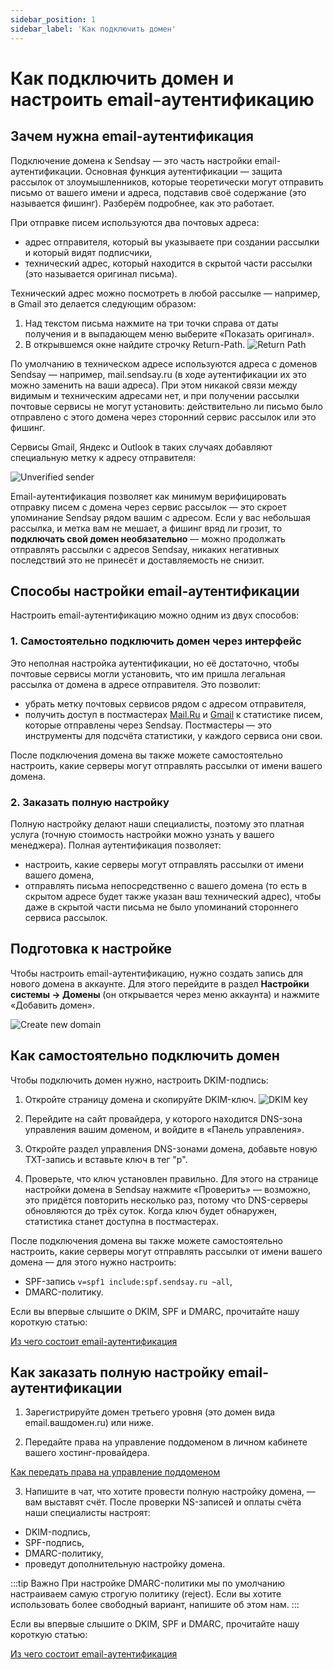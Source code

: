 ```yaml
---
sidebar_position: 1
sidebar_label: 'Как подключить домен'
---
```


# Как подключить домен и настроить email-аутентификацию

## Зачем нужна email-аутентификация

Подключение домена к Sendsay — это часть настройки email-аутентификации. Основная функция аутентификации — защита рассылок от злоумышленников, которые теоретически могут отправить письмо от вашего имени и адреса, подставив своё содержание (это называется фишинг). Разберём подробнее, как это работает.

При отправке писем используются два почтовых адреса:

- адрес отправителя, который вы указываете при создании рассылки и который видят подписчики,
- технический адрес, который находится в скрытой части рассылки (это называется оригинал письма).

Технический адрес можно посмотреть в любой рассылке — например, в Gmail это делается следующим образом:

1. Над текстом письма нажмите на три точки справа от даты получения и в выпадающем меню выберите «Показать оригинал».
2. В открывшемся окне найдите строчку Return-Path.
   ![Return Path](/img/email-campaigns/settings\how-to-connect-domain/return-path.gif) <br/>

По умолчанию в техническом адресе используются адреса с доменов Sendsay — например, mail.sendsay.ru (в ходе аутентификации их это можно заменить на ваши адреса). При этом никакой связи между видимым и техническим адресами нет, и при получении рассылки почтовые сервисы не могут установить: действительно ли письмо было отправлено с этого домена через сторонний сервис рассылок или это фишинг.

Сервисы Gmail, Яндекс и Outlook в таких случаях добавляют специальную метку к адресу отправителя:

![Unverified sender](/img/email-campaigns/settings\how-to-connect-domain/unverified-sender.png) <br/>

Email-аутентификация позволяет как минимум верифицировать отправку писем с домена через сервис рассылок — это скроет упоминание Sendsay рядом вашим с адресом. Если у вас небольшая рассылка, и метка вам не мешает, а фишинг вряд ли грозит, то **подключать свой домен необязательно** — можно продолжать отправлять рассылки с адресов Sendsay, никаких негативных последствий это не принесёт и доставляемость не снизит.

## Способы настройки email-аутентификации

Настроить email-аутентификацию можно одним из двух способов:

### 1. Самостоятельно подключить домен через интерфейс

Это неполная настройка аутентификации, но её достаточно, чтобы почтовые сервисы могли установить, что им пришла легальная рассылка от домена в адресе отправителя. Это позволит:

- убрать метку почтовых сервисов рядом с адресом отправителя,
- получить доступ в постмастерах [Mail.Ru](https://postmaster.mail.ru/) и [Gmail](https://gmail.com/postmaster/) к статистике писем, которые отправлены через Sendsay. Постмастеры — это инструменты для подсчёта статистики, у каждого сервиса они свои.

После подключения домена вы также можете самостоятельно настроить, какие серверы могут отправлять рассылки от имени вашего домена.

### 2. Заказать полную настройку

Полную настройку делают наши специалисты, поэтому это платная услуга (точную стоимость настройки можно узнать у вашего менеджера). Полная аутентификация позволяет:

- настроить, какие серверы могут отправлять рассылки от имени вашего домена,
- отправлять письма непосредственно с вашего домена (то есть в скрытом адресе будет также указан ваш технический адрес), чтобы даже в скрытой части письма не было упоминаний стороннего сервиса рассылок.

## Подготовка к настройке

Чтобы настроить email-аутентификацию, нужно создать запись для нового домена в аккаунте. Для этого перейдите в раздел **Настройки системы → Домены** (он открывается через меню аккаунта) и нажмите «Добавить домен».

![Create new domain](/img/email-campaigns/settings\how-to-connect-domain/create-new-domain.gif) <br/>

## Как самостоятельно подключить домен

Чтобы подключить домен нужно, настроить DKIM-подпись:

1. Откройте страницу домена и скопируйте DKIM-ключ.
   ![DKIM key](/img/email-campaigns/settings\how-to-connect-domain/dkim-key.png) <br/>

2. Перейдите на сайт провайдера, у которого находится DNS-зона управления вашим доменом, и войдите в «Панель управления».

3. Откройте раздел управления DNS-зонами домена, добавьте новую ТХТ-запись и вставьте ключ в тег "p".

4. Проверьте, что ключ установлен правильно. Для этого на странице настройки домена в Sendsay нажмите «Проверить» — возможно, это придётся повторить несколько раз, потому что DNS-серверы обновляются до трёх суток. Когда ключ будет обнаружен, статистика станет доступна в постмастерах.

После подключения домена вы также можете самостоятельно настроить, какие серверы могут отправлять рассылки от имени вашего домена — для этого нужно настроить:

- SPF-запись `v=spf1 include:spf.sendsay.ru ~all`,
- DMARC-политику.

Если вы впервые слышите о DKIM, SPF и DMARC, прочитайте нашу короткую статью:

[Из чего состоит email-аутентификация](https://docs.sendsay.ru/email-campaigns/settings/email-authentication) <br/>

## Как заказать полную настройку email-аутентификации

1. Зарегистрируйте домен третьего уровня (это домен вида email.вашдомен.ru) или ниже.

2. Передайте права на управление поддоменом в личном кабинете вашего хостинг-провайдера.

[Как передать права на управление поддоменом](https://docs.sendsay.ru/email-campaigns/settings/how-to-delegate-subdomain) <br/>

3. Напишите в чат, что хотите провести полную настройку домена, — вам выставят счёт. После проверки NS-записей и оплаты счёта наши специалисты настроят:

- DKIM-подпись,
- SPF-подпись,
- DMARC-политику,
- проведут дополнительную настройку домена.

:::tip Важно
При настройке DMARC-политики мы по умолчанию настраиваем самую строгую политику (reject). Если вы хотите использовать более свободный вариант, напишите об этом нам.
:::

Если вы впервые слышите о DKIM, SPF и DMARC, прочитайте нашу короткую статью:

[Из чего состоит email-аутентификация](https://docs.sendsay.ru/email-campaigns/settings/email-authentication) <br/>
